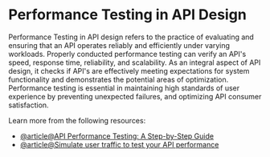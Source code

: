 # Performance Testing in API Design

Performance Testing in API design refers to the practice of evaluating and ensuring that an API operates reliably and efficiently under varying workloads. Properly conducted performance testing can verify an API's speed, response time, reliability, and scalability. As an integral aspect of API design, it checks if API's are effectively meeting expectations for system functionality and demonstrates the potential areas of optimization. Performance testing is essential in maintaining high standards of user experience by preventing unexpected failures, and optimizing API consumer satisfaction.

Learn more from the following resources:

- [@article@API Performance Testing: A Step-by-Step Guide](https://testsigma.com/blog/api-performance-testing/)
- [@article@Simulate user traffic to test your API performance](https://learning.postman.com/docs/collections/performance-testing/testing-api-performance/)